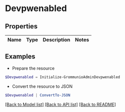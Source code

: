# Devpwenabled
## Properties

Name | Type | Description | Notes
------------ | ------------- | ------------- | -------------

## Examples

- Prepare the resource
```powershell
$Devpwenabled = Initialize-GrommunioAdminDevpwenabled 
```

- Convert the resource to JSON
```powershell
$Devpwenabled | ConvertTo-JSON
```

[[Back to Model list]](../README.md#documentation-for-models) [[Back to API list]](../README.md#documentation-for-api-endpoints) [[Back to README]](../README.md)

